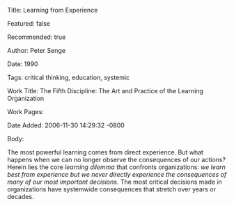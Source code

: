 Title: Learning from Experience

Featured: false

Recommended: true

Author: Peter Senge

Date: 1990

Tags: critical thinking, education, systemic

Work Title: The Fifth Discipline: The Art and Practice of the Learning Organization

Work Pages:  

Date Added: 2006-11-30 14:29:32 -0800

Body:

The most powerful learning comes from direct experience. But what happens when we can no longer observe the consequences of our actions? Herein lies the core <em>learning dilemma</em> that confronts organizations:<em> we learn best from experience but we never directly experience the consequences of many of our most important decisions.</em> The most critical decisions made in organizations have systemwide consequences that stretch over years or decades.


